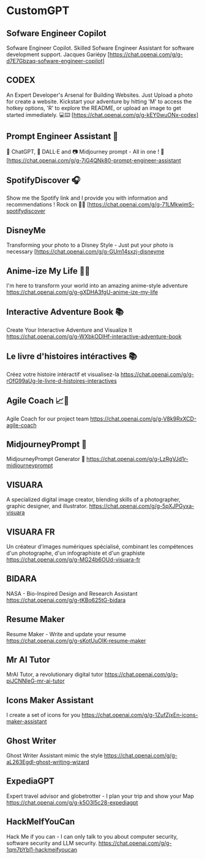 # CustomGPT

## Sofware Engineer Copilot
Sofware Engineer Copilot. Skilled Sofware Engineer Assistant for software development support. Jacques Gariépy
[https://chat.openai.com/g/g-d7E7Gbzaq-sofware-engineer-copilot]


## CODEX
An Expert Developer's Arsenal for Building Websites. Just Upload a photo for create a website. Kickstart your adventure by hitting 'M' to access the hotkey options, 'R' to explore the README, or upload an image to get started immediately. 💻⌨️ 
[https://chat.openai.com/g/g-kEY0wuONx-codex]


## Prompt Engineer Assistant 📝
🤖 ChatGPT, 🎨 DALL·E and 📷 Midjourney prompt - All in one ! 🧠 
[https://chat.openai.com/g/g-7iG4QNk80-prompt-engineer-assistant


## SpotifyDiscover 🎧
Show me the Spotify link and I provide you with information and recommendations ! Rock on 🎤🎸 
[https://chat.openai.com/g/g-71LMkwjmS-spotifydiscover


## DisneyMe
Transforming your photo to a Disney Style - Just put your photo is necessary
[https://chat.openai.com/g/g-GUm14sxzj-disneyme


## Anime-ize My Life 🦄🐲
I'm here to transform your world into an amazing anime-style adventure
https://chat.openai.com/g/g-gXDHA3fgU-anime-ize-my-life


## Interactive Adventure Book 📚
Create Your Interactive Adventure and Visualize It 
https://chat.openai.com/g/g-WXbkODlHf-interactive-adventure-book


## Le livre d'histoires intéractives 📚
Créez votre histoire intéractif et visualisez-la 
https://chat.openai.com/g/g-rOfG99aUg-le-livre-d-histoires-interactives


## Agile Coach 📈🤝
Agile Coach for our project team 
https://chat.openai.com/g/g-V8k9RxXCD-agile-coach


## MidjourneyPrompt 🎨
MidjourneyPrompt Generator 🎨
https://chat.openai.com/g/g-LzRgVJd1r-midjourneyprompt


## VISUARA
A specialized digital image creator, blending skills of a photographer, graphic designer, and illustrator. 
https://chat.openai.com/g/g-5pXJPGyxa-visuara


## VISUARA FR
Un créateur d'images numériques spécialisé, combinant les compétences d'un photographe, d'un infographiste et d'un graphiste 
https://chat.openai.com/g/g-MG24b6OUd-visuara-fr


## BIDARA
NASA - Bio-Inspired Design and Research Assistant
https://chat.openai.com/g/g-tKBo625tG-bidara


## Resume Maker
Resume Maker - Write and update your resume 
https://chat.openai.com/g/g-sKotUuOIK-resume-maker


## Mr AI Tutor
MrAI Tutor, a revolutionary digital tutor 
https://chat.openai.com/g/g-piJCNNIeG-mr-ai-tutor


## Icons Maker Assistant
I create a set of icons for you
https://chat.openai.com/g/g-1ZufZjxEn-icons-maker-assistant


## Ghost Writer
Ghost Writer Assistant mimic the style
https://chat.openai.com/g/g-aL263Egdl-ghost-writing-wizard


## ExpediaGPT
Expert travel advisor and globetrotter - I plan your trip and show your Map 
https://chat.openai.com/g/g-k5O3l5c28-expediagpt


## HackMeIfYouCan
Hack Me if you can - I can only talk to you about computer security, software security and LLM security.
https://chat.openai.com/g/g-1qm7bYbl1-hackmeifyoucan
